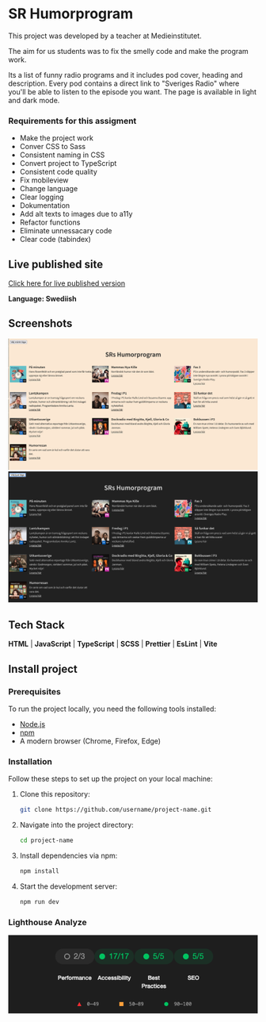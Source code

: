 # SR Humorprogram

This project was developed by a teacher at Medieinstitutet.

The aim for us students was to fix the smelly code and make the program work.

Its a list of funny radio programs and it includes pod cover, heading and description.
Every pod contains a direct link to "Sveriges Radio" where you'll be able to listen to the episode you want.
The page is available in light and dark mode.

### Requirements for this assigment

- Make the project work
- Conver CSS to Sass
- Consistent naming in CSS
- Convert project to TypeScript
- Consistent code quality
- Fix mobileview
- Change language
- Clear logging
- Dokumentation
- Add alt texts to images due to a11y
- Refactor functions
- Eliminate unnessacary code
- Clear code (tabindex)

## Live published site

[Click here for live published version](link)

**Language: Swediish**

## Screenshots

![App Screenshot](src/assets/humorprogram_light.png)
![App Screenshot](src/assets/humorprogram_dark.png)

## Tech Stack

**HTML** | **JavaScript** | **TypeScript** | **SCSS** | **Prettier** | **EsLint** | **Vite**

## Install project

### Prerequisites

To run the project locally, you need the following tools installed:

- [Node.js](https://nodejs.org/)
- [npm](https://www.npmjs.com/)
- A modern browser (Chrome, Firefox, Edge)

### Installation

Follow these steps to set up the project on your local machine:

1. Clone this repository:

   ```bash
   git clone https://github.com/username/project-name.git

   ```

2. Navigate into the project directory:

   ```bash
   cd project-name

   ```

3. Install dependencies via npm:

   ```bash
   npm install

   ```

4. Start the development server:

   ```bash
   npm run dev
   ```

### Lighthouse Analyze

![Se bilden här](src/assets/doc_lighthouse_analyze.png)
